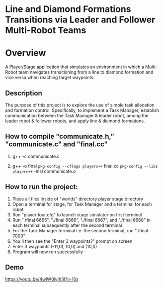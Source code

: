 # Line and Diamond Formations Transitions via Leader and Follower Multi-Robot Teams

# Overview
A Player/Stage application that simulates an environment in which a Multi-Robot team navigates transitioning from a line to diamond formation and vice versa when reaching target waypoints.

## Description

   The purpose of this project is to explore the use of simple task allocation
   and formation control. Specifically, to implement a Task Manager, establish
   communication between the Task Manager & leader robot, among the leader
   robot & follower robots, and apply line & diamond formations.

## How to compile "communicate.h," "communicate.c" and "final.cc"

1. g++ -c communicate.c

2. g++ -o final `pkg-config --cflags playerc++` final.cc `pkg-config --libs playerc++` -lnsl communicate.o

## How to run the project:

1. Place all files inside of "worlds" directory player stage directory
2. Open a terminal for stage, for Task Manager and a terminal for each robot
3. Run "player four.cfg" to launch stage simulator on first terminal
4. Run "./final 6665", "./final 6666", "./final 6667",
    and "./final 6668" in each terminal subsequently after the second terminal
5. For the Task Manager terminal i.e. the second terminal, run
    "./final 7000"
6. You'll then see the "Enter 3 waypoints?" prompt on screen
7. Enter 3 waypoints (-11,0), (0,0) and (10,0)
8. Program will now run successfully     

## Demo
https://youtu.be/4wiW0iyIh3I?t=16s
